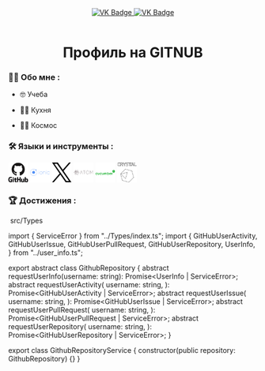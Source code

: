 <div id="badges" align ="center">
  <a href= " https://vk.com/fualochka "> 
    <img src = "https://img.shields.io/badge/VK-blue?style=for-the-badge&logo=VK&logoColor=white" alt="VK Badge"/>
  </a>

  <a href= " https://www.google.com/support/accounts/bin/answer.py?answer=181692 ">
    <img src = "https://img.shields.io/badge/EMAIL-red?style=for-the-badge&logo=Gmail&logoColor=white" alt="VK Badge"/>
  </a>
</div>

<div id="viewprof" align="center" >
  <img src="https://komarev.com/ghpvc/?username=fiaalochkaa&style=flat-square&color=blue" alt=""/>
</div>

<div id="heythere" align="center">
<h1> Профиль на GITNUB </h1>
</div>

### :woman_technologist: Обо мне :

- :nerd_face: Учеба

- :woman_cook: Кухня

- :woman_astronaut: Космос

### :hammer_and_wrench: Языки и инструменты :

<div>
  <img src="https://github.com/devicons/devicon/blob/master/icons/github/github-original-wordmark.svg" width="40" height="40"/>
  <img src="https://github.com/devicons/devicon/blob/master/icons/ionic/ionic-original-wordmark.svg" width="40" height="40"/>
  <img src="https://github.com/devicons/devicon/blob/master/icons/twitter/twitter-original.svg" width="40" height="40"/>
  <img src="https://github.com/devicons/devicon/blob/master/icons/atom/atom-original-wordmark.svg" width="40" height="40"/>
  <img src="https://github.com/devicons/devicon/blob/master/icons/cucumber/cucumber-plain-wordmark.svg" width="40" height="40"/>
  <img src="https://github.com/devicons/devicon/blob/master/icons/crystal/crystal-line-wordmark.svg" width="40" height="40"/>
</div>

### :trophy: Достижения :

<div>
  <img src="https://github-profile-trophy.versel.app/?username=fiaalochkaa" alt=""/>
  src/Types
</div>

import { ServiceError } from "../Types/index.ts";
import {
  GitHubUserActivity,
  GitHubUserIssue,
  GitHubUserPullRequest,
  GitHubUserRepository,
  UserInfo,
} from "../user_info.ts";

export abstract class GithubRepository {
  abstract requestUserInfo(username: string): Promise<UserInfo | ServiceError>;
  abstract requestUserActivity(
    username: string,
  ): Promise<GitHubUserActivity | ServiceError>;
  abstract requestUserIssue(
    username: string,
  ): Promise<GitHubUserIssue | ServiceError>;
  abstract requestUserPullRequest(
    username: string,
  ): Promise<GitHubUserPullRequest | ServiceError>;
  abstract requestUserRepository(
    username: string,
  ): Promise<GitHubUserRepository | ServiceError>;
}

export class GithubRepositoryService {
  constructor(public repository: GithubRepository) {}
}
